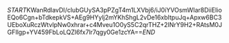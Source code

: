 $START$KWanRdlavDI/clubGUySA3pPZgT4m1LXVbj6/iJ0iYVOsmWIar8DiiEIioEQo6Cgn+bTdkepkVS+AEg9HYylj2mYKhShgL2vDe16xbItpuJq+Apxw6BC3UEboXuRczWtvlpNw0xhrar+c4Mveu1O0yS5C2qrTHZ+2INrY9H2+RAtsM0JGFIlgp+YV459FbLoLQZl6fx7lr7qgy0Ge1zcYA==$END$